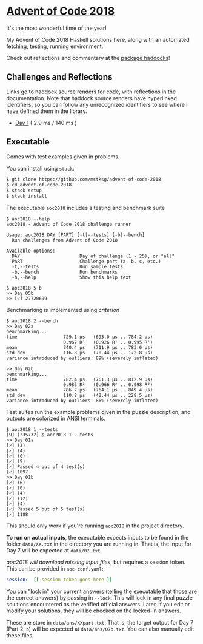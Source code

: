 [Advent of Code 2018][aoc2018]
==============================

It's the most wonderful time of the year!

My Advent of Code 2018 Haskell solutions here, along with an automated
fetching, testing, running environment.

Check out reflections and commentary at the [package haddocks][haddock]!

[aoc2018]: https://adventofcode.com/2018
[haddock]: https://mstksg.github.io/advent-of-code-2018/

Challenges and Reflections
--------------------------

Links go to haddock source renders for code, with reflections in the
documentation.  Note that haddock source renders have hyperlinked identifiers,
so you can follow any unrecognized identifiers to see where I have defined them
in the library.

*   [Day 1](https://mstksg.github.io/advent-of-code-2018/src/AOC2018.Challenge.Day01.html)
    ( 2.9 ms / 140 ms )

Executable
----------

Comes with test examples given in problems.

You can install using `stack`:

```bash
$ git clone https://github.com/mstksg/advent-of-code-2018
$ cd advent-of-code-2018
$ stack setup
$ stack install
```

The executable `aoc2018` includes a testing and benchmark suite

```
$ aoc2018 --help
aoc2018 - Advent of Code 2018 challenge runner

Usage: aoc2018 DAY [PART] [-t|--tests] [-b|--bench]
  Run challenges from Advent of Code 2018

Available options:
  DAY                      Day of challenge (1 - 25), or "all"
  PART                     Challenge part (a, b, c, etc.)
  -t,--tests               Run sample tests
  -b,--bench               Run benchmarks
  -h,--help                Show this help text

$ aoc2018 5 b
>> Day 05b
>> [✓] 27720699
```

Benchmarking is implemented using *criterion*

```
$ aoc2018 2 --bench
>> Day 02a
benchmarking...
time                 729.1 μs   (695.0 μs .. 784.2 μs)
                     0.967 R²   (0.926 R² .. 0.995 R²)
mean                 740.4 μs   (711.9 μs .. 783.6 μs)
std dev              116.8 μs   (70.44 μs .. 172.8 μs)
variance introduced by outliers: 89% (severely inflated)

>> Day 02b
benchmarking...
time                 782.4 μs   (761.3 μs .. 812.9 μs)
                     0.983 R²   (0.966 R² .. 0.998 R²)
mean                 786.7 μs   (764.1 μs .. 849.4 μs)
std dev              110.8 μs   (42.44 μs .. 228.5 μs)
variance introduced by outliers: 86% (severely inflated)
```

Test suites run the example problems given in the puzzle description, and
outputs are colorized in ANSI terminals.

```
$ aoc2018 1 --tests
[9] [!35732] $ aoc2018 1 --tests
>> Day 01a
[✓] (3)
[✓] (4)
[✓] (0)
[✓] (9)
[✓] Passed 4 out of 4 test(s)
[✓] 1097
>> Day 01b
[✓] (6)
[✓] (0)
[✓] (4)
[✓] (12)
[✓] (4)
[✓] Passed 5 out of 5 test(s)
[✓] 1188
```

This should only work if you're running `aoc2018` in the project directory.

**To run on actual inputs**, the executable expects inputs to be found in the
folder `data/XX.txt` in the directory you are running in.  That is, the input
for Day 7 will be expected at `data/07.txt`.

*aoc2018 will download missing input files*, but requires a session token.
This can be provided in `aoc-conf.yaml`:

```yaml
session:  [[ session token goes here ]]
```

You can "lock in" your current answers (telling the executable that those are
the correct answers) by passing in `--lock`.  This will lock in any final
puzzle solutions encountered as the verified official answers.  Later, if you
edit or modify your solutions, they will be checked on the locked-in answers.

These are store in `data/ans/XXpart.txt`.  That is, the target output for Day 7
(Part 2, `b`) will be expected at `data/ans/07b.txt`.  You can also manually
edit these files.
